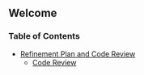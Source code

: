 ## Welcome

### Table of Contents

- [Refinement Plan and Code Review](#refinement-plan-and-code-review)
  - [Code Review](#code-review)

